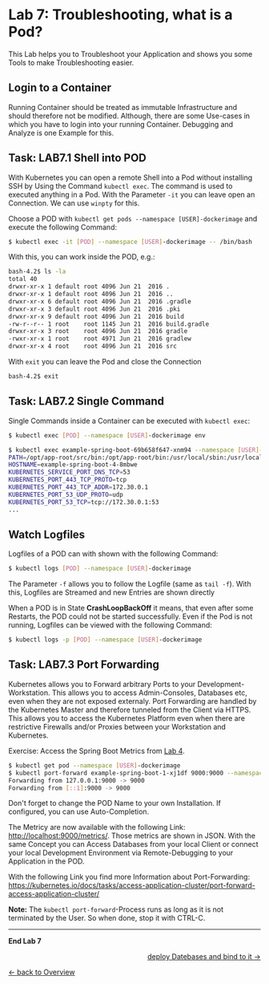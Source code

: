 # Lab 7: Troubleshooting, what is a Pod?

This Lab helps you to Troubleshoot your Application and shows you some Tools to make Troubleshooting easier.

## Login to a Container

Running Container should be treated as immutable Infrastructure and should therefore not be modified. Although, there are some Use-cases in which you have to login into your running Container. Debugging and Analyze is one Example for this.


## Task: LAB7.1 Shell into POD


With Kubernetes you can open a remote Shell into a Pod without installing SSH by Using the Command `kubectl exec`. The command is used to executed anything in a Pod. With the Parameter `-it` you can leave open an Connection. We can use `winpty` for this.

Choose a POD with `kubectl get pods --namespace [USER]-dockerimage` and execute the following Command:

```bash
$ kubectl exec -it [POD] --namespace [USER]-dockerimage -- /bin/bash
```

With this, you can work inside the POD, e.g.:

```bash
bash-4.2$ ls -la
total 40
drwxr-xr-x 1 default root 4096 Jun 21  2016 .
drwxr-xr-x 1 default root 4096 Jun 21  2016 ..
drwxr-xr-x 6 default root 4096 Jun 21  2016 .gradle
drwxr-xr-x 3 default root 4096 Jun 21  2016 .pki
drwxr-xr-x 9 default root 4096 Jun 21  2016 build
-rw-r--r-- 1 root    root 1145 Jun 21  2016 build.gradle
drwxr-xr-x 3 root    root 4096 Jun 21  2016 gradle
-rwxr-xr-x 1 root    root 4971 Jun 21  2016 gradlew
drwxr-xr-x 4 root    root 4096 Jun 21  2016 src
```

With `exit` you can leave the Pod and close the Connection

```bash
bash-4.2$ exit
```

## Task: LAB7.2 Single Command

Single Commands inside a Container can be executed with `kubectl exec`:


```bash
$ kubectl exec [POD] --namespace [USER]-dockerimage env
```

```bash
$ kubectl exec example-spring-boot-69b658f647-xnm94 --namespace [USER]-dockerimage env
PATH=/opt/app-root/src/bin:/opt/app-root/bin:/usr/local/sbin:/usr/local/bin:/usr/sbin:/usr/bin:/sbin:/bin
HOSTNAME=example-spring-boot-4-8mbwe
KUBERNETES_SERVICE_PORT_DNS_TCP=53
KUBERNETES_PORT_443_TCP_PROTO=tcp
KUBERNETES_PORT_443_TCP_ADDR=172.30.0.1
KUBERNETES_PORT_53_UDP_PROTO=udp
KUBERNETES_PORT_53_TCP=tcp://172.30.0.1:53
...
```

## Watch Logfiles

Logfiles of a POD can with shown with the following Command:


```bash
$ kubectl logs [POD] --namespace [USER]-dockerimage
```

The Parameter `-f` allows you to follow the Logfile (same as `tail -f`). With this, Logfiles are Streamed and new Entries are shown directly

When a POD is in State **CrashLoopBackOff** it means, that even after some Restarts, the POD could not be started successfully. Even if the Pod is not running, Logfiles can be viewed with the following Command:


 ```bash
$ kubectl logs -p [POD] --namespace [USER]-dockerimage
```


## Task: LAB7.3 Port Forwarding

Kubernetes allows you to Forward arbitrary Ports to your Development-Workstation. This allows you to access Admin-Consoles, Databases etc, even when they are not exposed externaly. Port Forwarding are handled by the Kubernetes Master and therefore tunneled from the Client via HTTPS. This allows you to access the Kubernetes Platform even when there are restrictive Firewalls and/or Proxies between your Workstation and Kubernetes.

Exercise: Access the Spring Boot Metrics from [Lab 4](04_deploy_dockerimage.md).


```bash
$ kubectl get pod --namespace [USER]-dockerimage
$ kubectl port-forward example-spring-boot-1-xj1df 9000:9000 --namespace [USER]-dockerimage
Forwarding from 127.0.0.1:9000 -> 9000
Forwarding from [::1]:9000 -> 9000
```

Don't forget to change the POD Name to your own Installation. If configured, you can use Auto-Completion.

The Metricy are now available with the following Link: [http://localhost:9000/metrics/](http://localhost:9000/metrics/).
Those metrics are shown in JSON. With the same Concept you can Access Databases from your local Client or connect your local Development Environment via Remote-Debugging to your Application in the POD.

With the following Link you find more Information about Port-Forwarding: <https://kubernetes.io/docs/tasks/access-application-cluster/port-forward-access-application-cluster/>

**Note:** The `kubectl port-forward`-Process runs as long as it is not terminated by the User. So when done, stop it with CTRL-C.

---

**End Lab 7**

<p width="100px" align="right"><a href="08_database.md">deploy Datebases and bind to it →</a></p>

[← back to Overview](../README.md)